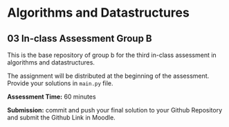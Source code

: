 # Algorithms and Datastructures
## 03 In-class Assessment Group B
This is the base repository of group b for the third in-class assessment in algorithms and datastructures.


The assignment will be distributed at the beginning of the assessment. Provide your solutions in ``main.py`` file. 

**Assessment Time:** 60 minutes

**Submission:** commit and push your final solution to your Github Repository and submit the Github Link in Moodle.